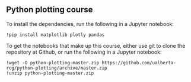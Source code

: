 ## Python plotting course

To install the dependencies, run the following in a Jupyter notebook:

```
!pip install matplotlib plotly pandas
```

To get the notebooks that make up this course, either use git to clone the repository at Github, or run the following in a Jupyter notebook:

```
!wget -O python-plotting-master.zip https://github.com/ualberta-rcg/python-plotting/archive/master.zip
!unzip python-plotting-master.zip
```
